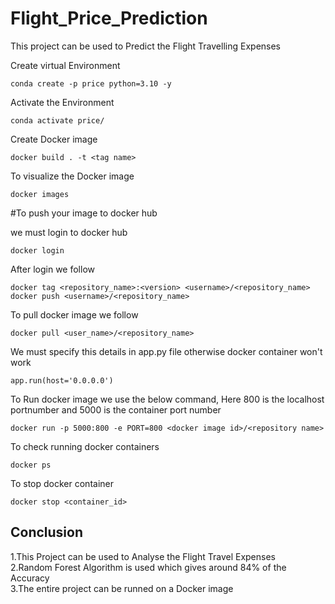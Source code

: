 # Flight_Price_Prediction
This project can be used to Predict the Flight Travelling Expenses 


Create virtual Environment

```
conda create -p price python=3.10 -y

```

Activate the Environment

```
conda activate price/

```

Create Docker image

```
docker build . -t <tag name>

```

To visualize the Docker image

```
docker images

```

#To push your image to docker hub

we must login to docker hub
```
docker login
```
After login we follow


```
docker tag <repository_name>:<version> <username>/<repository_name> 
docker push <username>/<repository_name>
```

To pull docker image we follow

```
docker pull <user_name>/<repository_name>
```
We must specify this details in app.py file otherwise docker container won't work
```
app.run(host='0.0.0.0')
```
To Run docker image we use the below command, Here 800 is the localhost portnumber and 5000 is the container port number

```
docker run -p 5000:800 -e PORT=800 <docker image id>/<repository name>
```
To check running docker containers
```
docker ps
```
To stop docker container
```
docker stop <container_id>
```

## Conclusion

1.This Project can be used to Analyse the Flight Travel Expenses    
2.Random Forest Algorithm is used which gives around 84% of the Accuracy   
3.The entire project can be runned on a Docker image                  


